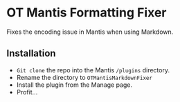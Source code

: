 # OT Mantis Formatting Fixer

Fixes the encoding issue in Mantis when using Markdown.

## Installation

 - `Git clone` the repo into the Mantis `/plugins` directory.
 - Rename the directory to `OTMantisMarkdownFixer`
 - Install the plugin from the Manage page.
 - Profit...
